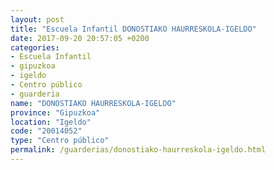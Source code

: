 ```yaml
---
layout: post
title: "Escuela Infantil DONOSTIAKO HAURRESKOLA-IGELDO"
date: 2017-09-20 20:57:05 +0200
categories:
- Escuela Infantil
- gipuzkoa
- igeldo
- Centro público
- guarderia
name: "DONOSTIAKO HAURRESKOLA-IGELDO"
province: "Gipuzkoa"
location: "Igeldo"
code: "20014052"
type: "Centro público"
permalink: /guarderias/donostiako-haurreskola-igeldo.html
---
```

